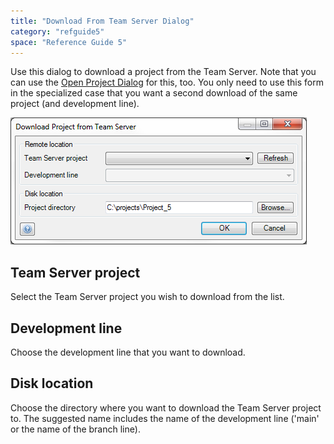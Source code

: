 ```yaml
---
title: "Download From Team Server Dialog"
category: "refguide5"
space: "Reference Guide 5"
---
```

Use this dialog to download a project from the Team Server. Note that you can use the [Open Project Dialog](Open+Project+Dialog) for this, too. You only need to use this form in the specialized case that you want a second download of the same project (and development line).

![](attachments/524307/688141.png)

## Team Server project

Select the Team Server project you wish to download from the list.

## Development line

Choose the development line that you want to download.

## Disk location

Choose the directory where you want to download the Team Server project to. The suggested name includes the name of the development line ('main' or the name of the branch line).